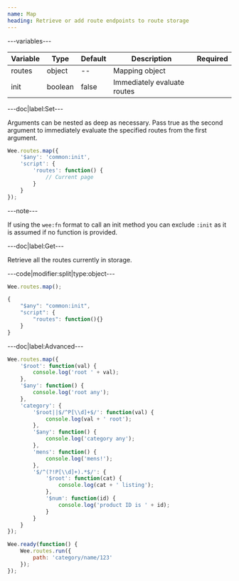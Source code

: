 ```yaml
---
name: Map
heading: Retrieve or add route endpoints to route storage
---
```


---variables---

| Variable | Type| Default | Description| Required |
| -- | -- | -- | -- | -- |
| routes | object| -- | Mapping object ||
| init | boolean | false | Immediately evaluate routes ||

---doc|label:Set---

Arguments can be nested as deep as necessary. Pass true as the second argument to immediately evaluate the specified routes from the first argument.

```javascript
Wee.routes.map({
	'$any': 'common:init',
	'script': {
		'routes': function() {
			// Current page
		}
	}
});
```

---note---

If using the <code>wee:fn</code> format to call an init method you can exclude <code>:init</code> as it is assumed if no function is provided.

---doc|label:Get---

Retrieve all the routes currently in storage.

---code|modifier:split|type:object---

```javascript
Wee.routes.map();
```

```javascript
{
	"$any": "common:init",
	"script": {
		"routes": function(){}
	}
}
```

---doc|label:Advanced---

```javascript
Wee.routes.map({
	'$root': function(val) {
		console.log('root ' + val);
	},
	'$any': function() {
		console.log('root any');
	},
	'category': {
		'$root||$/^P[\\d]+$/': function(val) {
			console.log(val + ' root');
		},
		'$any': function() {
			console.log('category any');
		},
		'mens': function() {
			console.log('mens!');
		},
		'$/^(?!P[\\d]+).*$/': {
			'$root': function(cat) {
				console.log(cat + ' listing');
			},
			'$num': function(id) {
				console.log('product ID is ' + id);
			}
		}
	}
});

Wee.ready(function() {
	Wee.routes.run({
		path: 'category/name/123'
	});
});
```
